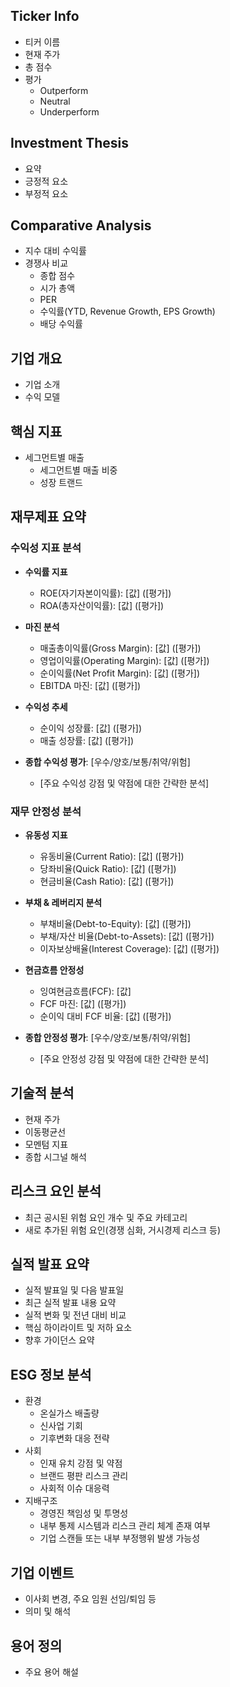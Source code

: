 ## Ticker Info
- 티커 이름
- 현재 주가
- 총 점수
- 평가
  - Outperform
  - Neutral
  - Underperform

## Investment Thesis
- 요약
- 긍정적 요소
- 부정적 요소

## Comparative Analysis
- 지수 대비 수익률
- 경쟁사 비교
  - 종합 점수
  - 시가 총액
  - PER
  - 수익률(YTD, Revenue Growth, EPS Growth)
  - 배당 수익률

## 기업 개요
- 기업 소개
- 수익 모델

## 핵심 지표
- 세그먼트별 매출
  - 세그먼트별 매출 비중
  - 성장 트랜드

## 재무제표 요약
### 수익성 지표 분석
- **수익률 지표**
  - ROE(자기자본이익률): [값] ([평가])
  - ROA(총자산이익률): [값] ([평가])

- **마진 분석**
  - 매출총이익률(Gross Margin): [값] ([평가])
  - 영업이익률(Operating Margin): [값] ([평가])
  - 순이익률(Net Profit Margin): [값] ([평가])
  - EBITDA 마진: [값] ([평가])

- **수익성 추세**
  - 순이익 성장률: [값] ([평가])
  - 매출 성장률: [값] ([평가])

- **종합 수익성 평가**: [우수/양호/보통/취약/위험]
  - [주요 수익성 강점 및 약점에 대한 간략한 분석]

### 재무 안정성 분석
- **유동성 지표**
  - 유동비율(Current Ratio): [값] ([평가])
  - 당좌비율(Quick Ratio): [값] ([평가])
  - 현금비율(Cash Ratio): [값] ([평가])

- **부채 & 레버리지 분석**
  - 부채비율(Debt-to-Equity): [값] ([평가])
  - 부채/자산 비율(Debt-to-Assets): [값] ([평가])
  - 이자보상배율(Interest Coverage): [값] ([평가])

- **현금흐름 안정성**
  - 잉여현금흐름(FCF): [값]
  - FCF 마진: [값] ([평가])
  - 순이익 대비 FCF 비율: [값] ([평가])

- **종합 안정성 평가**: [우수/양호/보통/취약/위험]
  - [주요 안정성 강점 및 약점에 대한 간략한 분석]

## 기술적 분석
- 현재 주가
- 이동평균선
- 모멘텀 지표
- 종합 시그널 해석

## 리스크 요인 분석
- 최근 공시된 위험 요인 개수 및 주요 카테고리
- 새로 추가된 위험 요인(경쟁 심화, 거시경제 리스크 등)

## 실적 발표 요약
- 실적 발표일 및 다음 발표일
- 최근 실적 발표 내용 요약
- 실적 변화 및 전년 대비 비교
- 핵심 하이라이트 및 저하 요소
- 향후 가이던스 요약

## ESG 정보 분석
- 환경
  - 온실가스 배출량
  - 신사업 기회
  - 기후변화 대응 전략
- 사회
  - 인재 유치 강점 및 약점
  - 브랜드 평판 리스크 관리
  - 사회적 이슈 대응력
- 지배구조
  - 경영진 책임성 및 투명성
  - 내부 통제 시스템과 리스크 관리 체계 존재 여부
  - 기업 스캔들 또는 내부 부정행위 발생 가능성 

## 기업 이벤트 
- 이사회 변경, 주요 임원 선임/퇴임 등
- 의미 및 해석

## 용어 정의
- 주요 용어 해설